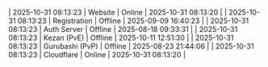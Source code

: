 | 2025-10-31 08:13:23 | Website | Online | 2025-10-31 08:13:20 |
| 2025-10-31 08:13:23 | Registration | Offline | 2025-09-09 16:40:23 |
| 2025-10-31 08:13:23 | Auth Server | Offline | 2025-08-18 09:33:31 |
| 2025-10-31 08:13:23 | Kezan (PvE) | Offline | 2025-10-11 12:51:30 |
| 2025-10-31 08:13:23 | Gurubashi (PvP) | Offline | 2025-08-23 21:44:06 |
| 2025-10-31 08:13:23 | Cloudflare | Online | 2025-10-31 08:13:20 |
